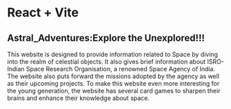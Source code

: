 # React + Vite
## Astral_Adventures:Explore the Unexplored!!!
This website is designed to provide information related to Space by diving into the realm of celestial objects. It also gives brief information about ISRO-Indian Space Research Organisation, a renowned Space Agency of India. The website also puts forward the missions adopted by the agency as well as their upcoming projects. To make this website even more interesting for the young generation, the website has several card games to sharpen their brains and enhance their knowledge about space.
